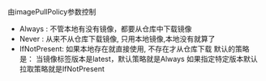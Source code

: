 由imagePullPolicy参数控制

- Always : 不管本地有没有镜像，都要从仓库中下载镜像
- Never : 从来不从仓库下载镜像,   只用本地镜像,本地没有就算了
- IfNotPresent: 如果本地存在就直接使用, 不存在才从仓库下载
默认的策略是：
当镜像标签版本是latest，默认策略就是Always
如果指定特定版本默认拉取策略就是IfNotPresent



